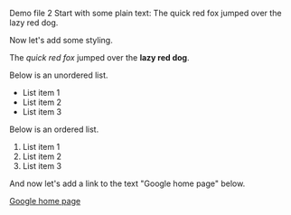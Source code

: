 Demo file 2
Start with some plain text: The quick red fox jumped over the lazy red dog.

Now let's add some styling. 

The *quick red fox* jumped over the **lazy red dog**.

Below is an unordered list.

* List item 1
* List item 2
* List item 3

Below is an ordered list.

1. List item 1
2. List item 2
3. List item 3

And now let's add a link to the text "Google home page" below.

[Google home page](https://www.google.com)
